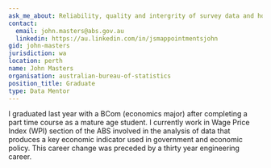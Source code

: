 ```yaml
---
ask_me_about: Reliability, quality and intergrity of survey data and how it impacts economic policy.
contact:
  email: john.masters@abs.gov.au
  linkedin: https://au.linkedin.com/in/jsmappointmentsjohn
gid: john-masters
jurisdiction: wa
location: perth
name: John Masters
organisation: australian-bureau-of-statistics
position_title: Graduate
type: Data Mentor
---
```


I graduated last year with a BCom (economics major) after completing a part time course as a mature age student. I currently work in Wage Price Index (WPI) section of the ABS involved in the analysis of data that produces a key economic indicator used in government and economic policy. This career change was preceded by a thirty year engineering career.